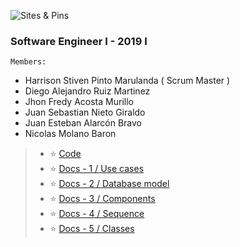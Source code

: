 ![Sites & Pins](https://i.imgur.com/VMJuIL5.png?5)

### **Software Engineer I** - 2019 I

`Members:`

* Harrison Stiven Pinto Marulanda ( Scrum Master ) 
* Diego Alejandro Ruiz Martinez
* Jhon Fredy Acosta Murillo
* Juan Sebastian Nieto Giraldo
* Juan Esteban Alarcón Bravo
* Nicolas Molano Baron

> * :star: [Code](https://github.com/sei2019i-2krunko/sei2019i_2A/tree/master/code)
> * :star: [Docs - 1 / Use cases](https://github.com/sei2019i-2krunko/sei2019i_2A/tree/master/docs/use_cases)
> * :star: [Docs - 2 / Database model](https://github.com/sei2019i-2krunko/sei2019i_2A/tree/master/docs/e-r)
> * :star: [Docs - 3 / Components](https://github.com/sei2019i-2krunko/sei2019i_2A/tree/master/docs/components)
> * :star: [Docs - 4 / Sequence](https://github.com/sei2019i-2krunko/sei2019i_2A/tree/master/docs/sequence)
> * :star: [Docs - 5 / Classes](https://github.com/sei2019i-2krunko/sei2019i_2A/tree/master/docs/classes)

